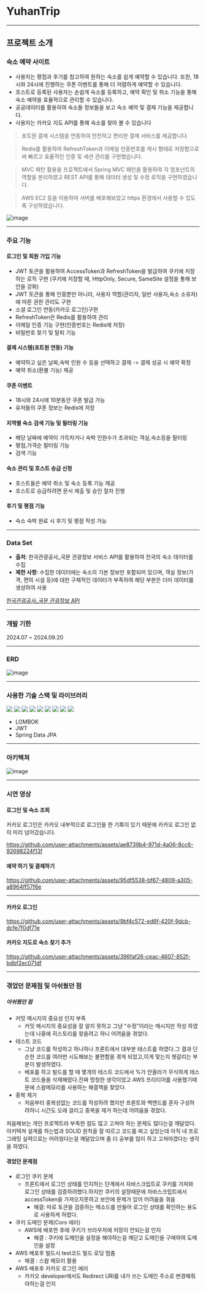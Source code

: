 # YuhanTrip

---

## 프로젝트 소개

### 숙소 예약 사이트

- 사용자는 평점과 후기를 참고하여 원하는 숙소를 쉽게 예약할 수 있습니다. 또한, 18시와 24시에 진행하는 쿠폰 이벤트를 통해 더 저렴하게 예약할 수 있습니다.
- 호스트로 등록된 사용자는 손쉽게 숙소를 등록하고, 예약 확인 및 취소 기능을 통해 숙소 예약을 효율적으로 관리할 수 있습니다.
- 공공데이터를 활용히여 숙소들 정보들을 보고 숙소 예약 및 결제 기능을 제공합니다.
- 사용자는 카카오 지도 API를 통해 숙소를 찾아 볼 수 있습니다



> 포트원 결제 시스템을 연동하여 안전하고 편리한 결제 서비스를 제공합니다.

> Redis를 활용하여 RefreshToken과 이메일 인증번호를 캐시 형태로 저장함으로써 빠르고 효율적인 인증 및 세션 관리를 구현했습니다.


> MVC 패턴 활용을 프로젝트에서 Spring MVC 패턴을 활용하여 각 컴포넌트의 역할을 분리하였고 REST API를 통해 데이터 생성 및 수정 로직을 구현하였습니다.

> AWS EC2 등을 이용하여 서버를 배포해보았고 https 환경에서 사용할 수 있도록 구성하였습니다.






![image](https://github.com/user-attachments/assets/db9f487d-cf54-4662-beca-16666518ce8d)

---
### 주요 기능

#### 로그인 및 회원 가입 기능 

* JWT 토큰을 활용하여 AccessToken과 RefreshToken을 발급하여 쿠키에 저장하는 로직 구현 (쿠키에 저장할 때, HttpOnly, Secure, SameSite 설정을 통해 보안을 강화)
* JWT 토큰을 통해 인증뿐만 아니라, 사용자 역할(관리자, 일반 사용자,숙소 소유자)에 따른 권한 관리도 구현
* 소셜 로그인 연동(카카오 로그인)구현
* RefreshToken은 Redis를 활용하여 관리
* 이메일 인증 기능 구현(인증번호는 Redis에 저장)
* 비밀번호 찾기 및 탈퇴 기능

  
#### 결제 시스템(포트원 연동) 기능

* 예약하고 싶은 날짜,숙박 인원 수 등을 선택하고 결제 -> 결제 성공 시 예약 확정
* 예약 취소(환불 기능) 제공

#### 쿠폰 이벤트 

* 18시와 24시에 10분동안 쿠폰 발급 가능
* 유저들의 쿠폰 정보는 Redis에 저장

#### 지역별 숙소 검색 기능 및 필터링 기능

* 해당 날짜에 예약이 가득차거나 숙박 인원수가 초과되는 객실,숙소등을 필터링
* 평점,가격순 필터링 기능
* 검색 기능

#### 숙소 관리 및 호스트 승급 신청

* 호스트들은 예약 취소 및 숙소 등록 기능 제공
* 호스트로 승급하려면 문서 제출 및 승인 절차 진행

#### 후기 및 평점 기능

* 숙소 숙박 완료 시 후기 및 평점 작성 가능




---

### Data Set

- **출처**: 한국관광공사_국문 관광정보 서비스 API를 활용하여 전국의 숙소 데이터를 수집
- **제한 사항**: 수집한 데이터에는 숙소의 기본 정보만 포함되어 있으며, 객실 정보(가격, 편의 시설 등)에 대한 구체적인 데이터가 부족하여 해당 부분은 더미 데이터를 생성하여 사용

[한국관광공사_국문 관광정보 API](https://www.data.go.kr/tcs/dss/selectApiDataDetailView.do?publicDataPk=15101578#/API%20%EB%AA%A9%EB%A1%9D/searchStay1)

---

### 개발 기한

2024.07 ~ 2024.09.20

---

### ERD

![image](https://github.com/user-attachments/assets/eadaf4a9-7709-4c48-b56a-0f16bd43e014)


---
### 사용한 기술 스택 및 라이브러리

<img src="https://img.shields.io/badge/Java-007396?style=for-the-badge&logo=java&logoColor=white"> <img src="https://img.shields.io/badge/Spring%20Boot-6DB33F?style=for-the-badge&logo=Spring%20Boot&logoColor=white"> <img src="https://img.shields.io/badge/Spring%20Security-6DB33F?style=for-the-badge&logo=Spring%20Security&logoColor=white"> <img src="https://img.shields.io/badge/Thymeleaf-005F0F?style=for-the-badge&logo=Thymeleaf&logoColor=white"> <img src="https://img.shields.io/badge/html5-E34F26?style=for-the-badge&logo=html5&logoColor=white"> <img src="https://img.shields.io/badge/MariaDB-003545?style=for-the-badge&logo=MariaDB&logoColor=white"> <img src="https://img.shields.io/badge/Amazon%20EC2-FF9900?style=for-the-badge&logo=Amazon%20EC2&logoColor=white"> <img src="https://img.shields.io/badge/Redis-FF4438?style=for-the-badge&logo=Redis&logoColor=white"> <img src="https://img.shields.io/badge/Docker-2496ED?style=for-the-badge&logo=Docker&logoColor=white">

* LOMBOK
* JWT
* Spring Data JPA
--- 
### 아키텍쳐 

![image](https://github.com/user-attachments/assets/ba1ac1d7-1ef2-4073-89fd-363315a1d17e)

----

### 시연 영상



#### 로그인 및 숙소 조회


카카오 로그인은 카카오 내부적으로 로그인을 한 기록이 있기 때문에 카카오 로그인 없이 미리 넘어갔습니다.


https://github.com/user-attachments/assets/ae8739b4-971d-4a06-8cc6-92698224f13f

#### 예약 하기 및 결제하기 




https://github.com/user-attachments/assets/95df5538-bf67-4809-a305-a8964ff57f6e


----

#### 카카오 로그인

https://github.com/user-attachments/assets/9bf4c572-ed6f-420f-9dcb-dcfe7f0df71e

#### 카카오 지도로 숙소 찾기 추가 

https://github.com/user-attachments/assets/396faf26-ceac-4607-852f-bdbf2ec071df




---- 
### 겪었던 문제점 및 아쉬웠던 점

##### 아쉬웠던 점

* 커밋 메시지의 중요성 인지 부족
  - 커밋 메시지의 중요성을 잘 알지 못하고 그냥 "수정"이라는 메시지만 작성 하였는데 나중에 히스토리를 찾을려고 하니 어려움을 겪었다.
* 테스트 코드
  - 그냥 코드를 작성하고 하나하나 프론트에서 대부분 테스트를 하였다.그 결과 단순한 코드를 여러번 시도해보는 불편함을 겪게 되었고,이게 맞는지 헷갈리는 부분이 발생하였다.
  - 배포를 하고 빌드를 할 때 몇개의 테스트 코드에서 %가 안올라가 무식하게 테스트 코드들을 삭제해렸다.진짜 멍청한 생각이었고 AWS 프리티어를 사용했기때문에 스왑메모리를 사용하는 해결책을 찾았다.
* 중복 제거
  - 처음부터 중복성없는 코드를 작성하려 했지만 프론트와 백엔드를 혼자 구성하려하니 시간도 오래 걸리고 중복을 제거 하는데 어려움을 겪었다.

처음해보는 개인 프로젝트라 부족한 점도 많고 고쳐야 하는 문제도 많다는걸 깨달았다.아키텍쳐 설계를 하는법과 SOLID 원칙을 잘 따르고 코드를 짜고 싶었는데 아직 내 프로그래밍 실력으로는 어려웠다는걸 깨달았으며 좀 더 공부를 많이 하고 고쳐야겠다는 생각을 하였다.

#### 겪었던 문제점

* 로그인 쿠키 문제
  - 프론트에서 로그인 상태를 인지하는 단계에서 자바스크립트로 쿠키를 가져와 로그인 상태를 검증하려했다.하지만 쿠키의 설정때문에 자바스크립트에서 accessToken을 가져오지못하고 보안에 문제가 있어 어려움을 겪음
    - 해결: 따로 토큰을 검증하는 메소드를 만들어 로그인 상태를 확인하는 용도로 사용하게 하렸다.
* 쿠키 도메인 문제(Cors 에러)
  - AWS에 배포한 후에 쿠키가 브라우저에 저장이 안되는걸 인지
    - 해결 : 쿠키에 도메인을 설정을 해야하는걸 깨닫고 도메인을 구매하여 도메인을 설정
* AWS 배포후 빌드시 test코드 빌드 로딩 멈춤
  - 해결 : 스왑 메모리 활용
* AWS 배포후 카카오 로그인 에러
  - 카카오 developer에서도 Redirect URI를 내가 쓰는 도메인 주소로 변경해줘야하는걸 인지
  




